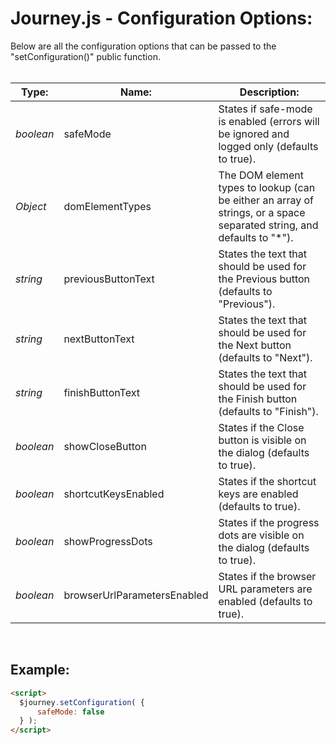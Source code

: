 # Journey.js - Configuration Options:

Below are all the configuration options that can be passed to the "setConfiguration()" public function.
<br>
<br>


| Type: | Name: | Description: |
| --- | --- | --- |
| *boolean* | safeMode | States if safe-mode is enabled (errors will be ignored and logged only (defaults to true). |
| *Object* | domElementTypes | The DOM element types to lookup (can be either an array of strings, or a space separated string, and defaults to "*"). |
| *string* | previousButtonText | States the text that should be used for the Previous button (defaults to "Previous"). |
| *string* | nextButtonText | States the text that should be used for the Next button (defaults to "Next"). |
| *string* | finishButtonText | States the text that should be used for the Finish button (defaults to "Finish"). |
| *boolean* | showCloseButton | States if the Close button is visible on the dialog (defaults to true). |
| *boolean* | shortcutKeysEnabled | States if the shortcut keys are enabled (defaults to true). |
| *boolean* | showProgressDots | States if the progress dots are visible on the dialog (defaults to true). |
| *boolean* | browserUrlParametersEnabled | States if the browser URL parameters are enabled (defaults to true). |

<br/>


## Example:

```markdown
<script> 
  $journey.setConfiguration( {
      safeMode: false
  } );
</script>
```